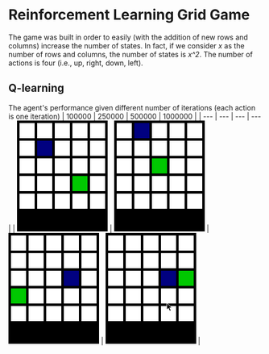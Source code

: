 # Reinforcement Learning Grid Game

The game was built in order to easily (with the addition of new rows and columns) increase the number of states. In fact, if we consider *x* as the number of rows and columns, the number of states is *x^2*. The number of actions is four (i.e., up, right, down, left).


## Q-learning
The agent's performance given different number of iterations (each action is one iteration)
| 100000 | 250000 | 500000 | 1000000 |
| --- | --- | --- | --- |
| ![](images/100000.gif) | ![](images/250000.gif) | ![](images/500000.gif) | ![](images/1000000.gif) | 
 
